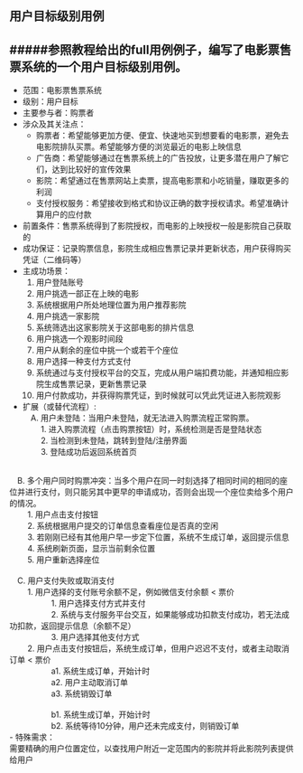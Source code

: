 ## 用户目标级别用例<br />
#####参照教程给出的full用例例子，编写了电影票售票系统的一个用户目标级别用例。<br />
----
- 范围：电影票售票系统
- 级别：用户目标
- 主要参与者：购票者
- 涉众及其关注点：<br />
	- 购票者：希望能够更加方便、便宜、快速地买到想要看的电影票，避免去电影院排队买票。希望能够方便的浏览最近的电影上映信息
	- 广告商：希望能够通过在售票系统上的广告投放，让更多潜在用户了解它们，达到比较好的宣传效果
	- 影院：希望通过在售票网站上卖票，提高电影票和小吃销量，赚取更多的利润
	- 支付授权服务：希望接收到格式和协议正确的数字授权请求。希望准确计算用户的应付款
- 前置条件：售票系统得到了影院授权，而电影的上映授权一般是影院自己获取的
- 成功保证：记录购票信息，影院生成相应售票记录并更新状态，用户获得购买凭证（二维码等）
- 主成功场景：<br />
	1. 用户登陆账号
	2. 用户挑选一部正在上映的电影
	3. 系统根据用户所处地理位置为用户推荐影院
	4. 用户挑选一家影院
	5. 系统筛选出这家影院关于这部电影的排片信息
	6. 用户挑选一个观影时间段
	7. 用户从剩余的座位中挑一个或若干个座位
	8. 用户选择一种支付方式支付
	9. 系统通过与支付授权平台的交互，完成从用户端扣费功能，并通知相应影院生成售票记录，更新售票记录
	10. 用户付款成功，并获得购票凭证，到时候就可以凭此凭证进入影院观影
- 扩展（或替代流程）:<br />
&emsp;A. 用户未登陆：当用户未登陆，就无法进入购票流程正常购票。<br />
&emsp;&emsp; 1. 进入购票流程（点击购票按钮）时，系统检测是否是登陆状态<br>
&emsp;&emsp; 2. 当检测到未登陆，跳转到登陆/注册界面<br>
&emsp;&emsp; 3. 登陆成功后返回系统首页<br>
<br>
&emsp;B. 多个用户同时购票冲突：当多个用户在同一时刻选择了相同时间的相同的座位并进行支付，则只能另其中更早的申请成功，否则会出现一个座位卖给多个用户的情况。<br />
&emsp;&emsp; 1. 用户点击支付按钮<br>
&emsp;&emsp; 2. 系统根据用户提交的订单信息查看座位是否真的空闲<br>
&emsp;&emsp; 3. 若刚刚已经有其他用户早一步定下位置，系统不生成订单，返回提示信息<br>
&emsp;&emsp; 4. 系统刷新页面，显示当前剩余位置<br>
&emsp;&emsp; 5. 用户重新选择座位<br>
<br>
&emsp;C. 用户支付失败或取消支付<br />
&emsp;&emsp; 1. 用户选择的支付账号余额不足，例如微信支付余额 < 票价<br>
&emsp;&emsp;&emsp;&emsp;&emsp; 1. 用户选择支付方式并支付<br>
&emsp;&emsp;&emsp;&emsp;&emsp; 2. 系统与支付服务平台交互，如果能够成功扣款支付成功，若无法成功扣款，返回提示信息（余额不足）<br>
&emsp;&emsp;&emsp;&emsp;&emsp; 3. 用户选择其他支付方式<br>
&emsp;&emsp; 2. 用户点击支付按钮后，系统生成订单，但用户迟迟不支付，或者主动取消订单 < 票价<br>
&emsp;&emsp;&emsp;&emsp;&emsp; a1. 系统生成订单，开始计时<br>
&emsp;&emsp;&emsp;&emsp;&emsp; a2. 用户主动取消订单<br>
&emsp;&emsp;&emsp;&emsp;&emsp; a3. 系统销毁订单<br>
<br>
&emsp;&emsp;&emsp;&emsp;&emsp; b1. 系统生成订单，开始计时<br>
&emsp;&emsp;&emsp;&emsp;&emsp; b2. 系统等待10分钟，用户还未完成支付，则销毁订单<br>
- 特殊需求：<br>
 需要精确的用户位置定位，以查找用户附近一定范围内的影院并将此影院列表提供给用户
